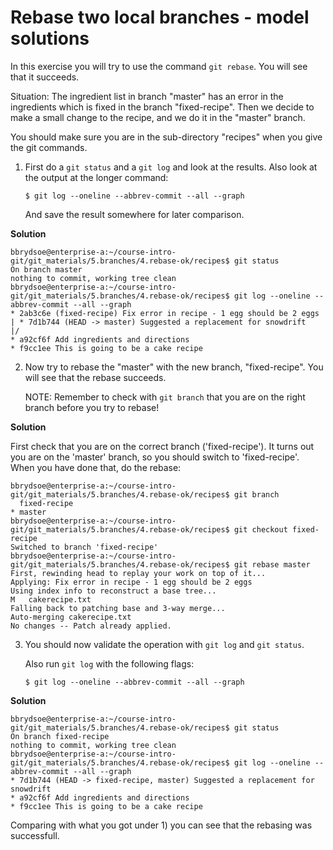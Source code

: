 # Rebase two local branches - model solutions 

In this exercise you will try to use the command `git rebase`. You will see that it succeeds. 

Situation: The ingredient list in branch "master" has an error in the ingredients which is fixed in the branch "fixed-recipe". Then we decide to make a small change to the recipe, and we do it in the "master" branch. 

You should make sure you are in the sub-directory "recipes" when you give the git commands. 

1. First do a `git status` and a `git log` and look at the results. Also look at the output at the longer command: 

   ```
   $ git log --oneline --abbrev-commit --all --graph
   ```

   And save the result somewhere for later comparison. 

**Solution**

```shell
bbrydsoe@enterprise-a:~/course-intro-git/git_materials/5.branches/4.rebase-ok/recipes$ git status
On branch master
nothing to commit, working tree clean
bbrydsoe@enterprise-a:~/course-intro-git/git_materials/5.branches/4.rebase-ok/recipes$ git log --oneline --abbrev-commit --all --graph
* 2ab3c6e (fixed-recipe) Fix error in recipe - 1 egg should be 2 eggs
| * 7d1b744 (HEAD -> master) Suggested a replacement for snowdrift
|/  
* a92cf6f Add ingredients and directions
* f9cc1ee This is going to be a cake recipe
```

2. Now try to rebase the "master" with the new branch, "fixed-recipe". You will see that the rebase succeeds.  

   NOTE: Remember to check with `git branch` that you are on the right branch before you try to rebase! 

**Solution**

First check that you are on the correct branch ('fixed-recipe'). It turns out you are on the 'master' branch, so you should switch to 'fixed-recipe'. When you have done that, do the rebase: 

```shell
bbrydsoe@enterprise-a:~/course-intro-git/git_materials/5.branches/4.rebase-ok/recipes$ git branch
  fixed-recipe
* master
bbrydsoe@enterprise-a:~/course-intro-git/git_materials/5.branches/4.rebase-ok/recipes$ git checkout fixed-recipe 
Switched to branch 'fixed-recipe'
bbrydsoe@enterprise-a:~/course-intro-git/git_materials/5.branches/4.rebase-ok/recipes$ git rebase master
First, rewinding head to replay your work on top of it...
Applying: Fix error in recipe - 1 egg should be 2 eggs
Using index info to reconstruct a base tree...
M	cakerecipe.txt
Falling back to patching base and 3-way merge...
Auto-merging cakerecipe.txt
No changes -- Patch already applied.
```

3. You should now validate the operation with `git log` and `git status`.

   Also run `git log` with the following flags:  

   ```
   $ git log --oneline --abbrev-commit --all --graph
   ```

**Solution**

```shell
bbrydsoe@enterprise-a:~/course-intro-git/git_materials/5.branches/4.rebase-ok/recipes$ git status
On branch fixed-recipe
nothing to commit, working tree clean
bbrydsoe@enterprise-a:~/course-intro-git/git_materials/5.branches/4.rebase-ok/recipes$ git log --oneline --abbrev-commit --all --graph
* 7d1b744 (HEAD -> fixed-recipe, master) Suggested a replacement for snowdrift
* a92cf6f Add ingredients and directions
* f9cc1ee This is going to be a cake recipe
``` 

Comparing with what you got under 1) you can see that the rebasing was successfull. 

